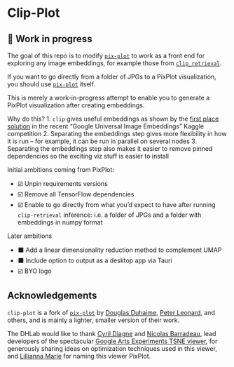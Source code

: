 Clip-Plot
================

<!-- WARNING: THIS FILE WAS AUTOGENERATED! DO NOT EDIT! -->

## 🚧 Work in progress

The goal of this repo is to modify
[`pix-plot`](https://github.com/YaleDHLab/pix-plot) to work as a front
end for exploring any image embeddings, for example those from
[`clip_retrieval`](https://github.com/rom1504/clip-retrieval).

If you want to go directly from a folder of JPGs to a PixPlot
visualization, you should use
[`pix-plot`](https://github.com/YaleDHLab/pix-plot) itself.

This is merely a work-in-progress attempt to enable you to generate a
PixPlot visualization after creating embeddings.

Why do this? 1. `clip` gives useful embeddings as shown by the [first
place
solution](https://www.kaggle.com/competitions/google-universal-image-embedding/discussion/359316)
in the recent “Google Universal Image Embeddings” Kaggle competition 2.
Separating the embeddings step gives more flexibility in how it is run –
for example, it can be run in parallel on several nodes 3. Separating
the embeddings step also makes it easier to remove pinned dependencies
so the exciting viz stuff is easier to install

Initial ambitions coming from PixPlot:

- ☑️ Unpin requirements versions
- ☑️ Remove all TensorFlow dependencies
- ☑️ Enable to go directly from what you’d expect to have after running
  `clip-retrieval` inference: i.e. a folder of JPGs and a folder with
  embeddings in numpy format

Later ambitions

- ⬛ Add a linear dimensionality reduction method to complement UMAP
- ⬛ Include option to output as a desktop app via Tauri
- ☑️ BYO logo

## Acknowledgements

`clip-plot` is a fork of
[`pix-plot`](https://github.com/YaleDHLab/pix-plot) by [Douglas
Duhaime](https://github.com/duhaime), [Peter
Leonard](https://github.com/pleonard212), and others, and is mainly a
lighter, smaller version of their work.

The DHLab would like to thank [Cyril Diagne](http://cyrildiagne.com/)
and [Nicolas Barradeau](http://barradeau.com), lead developers of the
spectacular [Google Arts Experiments TSNE
viewer](https://artsexperiments.withgoogle.com/tsnemap/), for generously
sharing ideas on optimization techniques used in this viewer, and
[Lillianna Marie](https://github.com/lilliannamarie) for naming this
viewer PixPlot.
